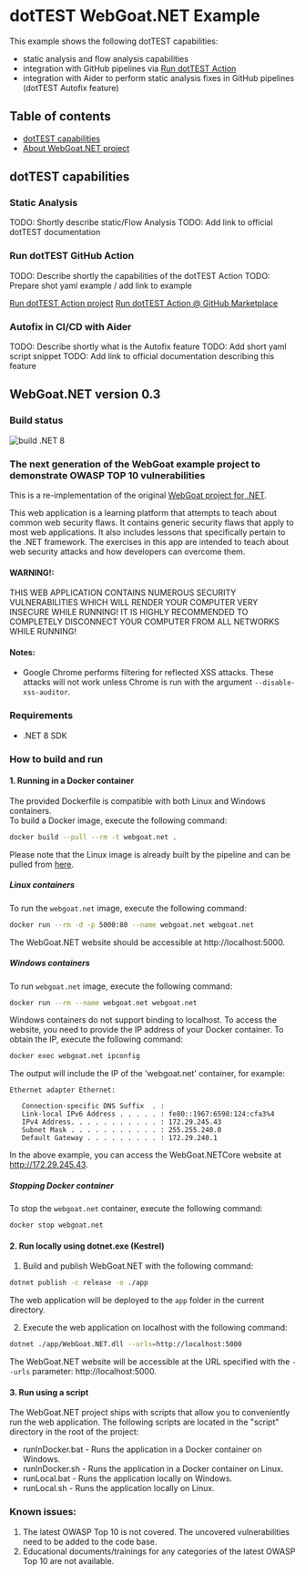 # dotTEST WebGoat.NET Example

This example shows the following dotTEST capabilities:

- static analysis and flow analysis capabilities
- integration with GitHub pipelines via [Run dotTEST Action](https://github.com/parasoft/run-dottest-action)
- integration with Aider to perform static analysis fixes in GitHub pipelines (dotTEST Autofix feature)

## Table of contents

- [dotTEST capabilities](#dotTEST-capabilities)
- [About WebGoat.NET project](#WebGoatNET-version-03)

## dotTEST capabilities

### Static Analysis

TODO: Shortly describe static/Flow Analysis
TODO: Add link to official dotTEST documentation 

### Run dotTEST GitHub Action

TODO: Describe shortly the capabilities of the dotTEST Action
TODO: Prepare shot yaml example / add link to example

[Run dotTEST Action project](https://github.com/parasoft/run-dottest-action)
[Run dotTEST Action @ GitHub Marketplace](https://github.com/marketplace/actions/run-parasoft-dottest)


### Autofix in CI/CD with Aider

TODO: Describe shortly what is the Autofix feature
TODO: Add short yaml script snippet
TODO: Add link to official documentation describing this feature

## WebGoat.NET version 0.3

### Build status

![build .NET 8](https://github.com/tobyash86/WebGoat.NET/workflows/build%20.NET%208/badge.svg)

### The next generation of the WebGoat example project to demonstrate OWASP TOP 10 vulnerabilities

This is a re-implementation of the original [WebGoat project for .NET](https://github.com/rappayne/WebGoat.NET).

This web application is a learning platform that attempts to teach about
common web security flaws. It contains generic security flaws that apply to
most web applications. It also includes lessons that specifically pertain to
the .NET framework. The exercises in this app are intended to teach about 
web security attacks and how developers can overcome them.

#### WARNING!: 
THIS WEB APPLICATION CONTAINS NUMEROUS SECURITY VULNERABILITIES 
WHICH WILL RENDER YOUR COMPUTER VERY INSECURE WHILE RUNNING! IT IS HIGHLY
RECOMMENDED TO COMPLETELY DISCONNECT YOUR COMPUTER FROM ALL NETWORKS WHILE
RUNNING!

#### Notes:
 - Google Chrome performs filtering for reflected XSS attacks. These attacks
   will not work unless Chrome is run with the argument 
   `--disable-xss-auditor`.

### Requirements
- .NET 8 SDK

### How to build and run

#### 1. Running in a Docker container

The provided Dockerfile is compatible with both Linux and Windows containers.  
To build a Docker image, execute the following command:

```sh
docker build --pull --rm -t webgoat.net .
```

Please note that the Linux image is already built by the pipeline and can be pulled from [here](https://github.com/users/tobyash86/packages?repo_name=WebGoat.NET).

##### Linux containers

To run the `webgoat.net` image, execute the following command:

```sh
docker run --rm -d -p 5000:80 --name webgoat.net webgoat.net
```

The WebGoat.NET website should be accessible at http://localhost:5000.

##### Windows containers

To run `webgoat.net` image, execute the following command:

```sh
docker run --rm --name webgoat.net webgoat.net
```

Windows containers do not support binding to localhost. To access the website, you need to provide the IP address of your Docker container. To obtain the IP, execute the following command:

```sh
docker exec webgoat.net ipconfig
```
The output will include the IP of the 'webgoat.net' container, for example:

```
Ethernet adapter Ethernet:

   Connection-specific DNS Suffix  . : 
   Link-local IPv6 Address . . . . . : fe80::1967:6598:124:cfa3%4
   IPv4 Address. . . . . . . . . . . : 172.29.245.43
   Subnet Mask . . . . . . . . . . . : 255.255.240.0
   Default Gateway . . . . . . . . . : 172.29.240.1
```

In the above example, you can access the WebGoat.NETCore website at http://172.29.245.43.

##### Stopping Docker container

To stop the `webgoat.net` container, execute the following command:

```sh
docker stop webgoat.net
```

#### 2. Run locally using dotnet.exe (Kestrel)

1. Build and publish WebGoat.NET with the following command:

```sh
dotnet publish -c release -o ./app 
```

The web application will be deployed to the `app` folder in the current directory.

2. Execute the web application on localhost with the following command:

```sh
dotnet ./app/WebGoat.NET.dll --urls=http://localhost:5000
```

The WebGoat.NET website will be accessible at the URL specified with the `--urls` parameter: http://localhost:5000.

#### 3. Run using a script
The WebGoat.NET project ships with scripts that allow you to conveniently run the web application. The following scripts are located in the "script" directory in the root of the project:
- runInDocker.bat - Runs the application in a Docker container on Windows.
- runInDocker.sh - Runs the application in a Docker container on Linux.
- runLocal.bat - Runs the application locally on Windows.
- runLocal.sh - Runs the application locally on Linux.

### Known issues:

1. The latest OWASP Top 10 is not covered. The uncovered vulnerabilities need to be added to the code base.
2. Educational documents/trainings for any categories of the latest OWASP Top 10 are not available.






